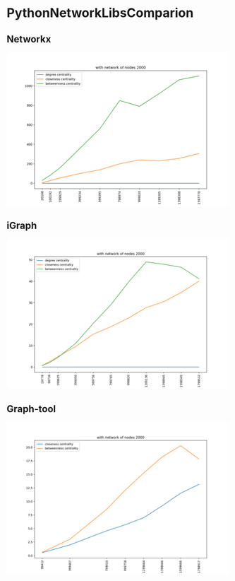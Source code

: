 # PythonNetworkLibsComparion
## Networkx

![workflow](https://github.com/SandhyaaGopchandani/PythonNetworkLibsComparion/blob/master/networkx_benchmarking/networkx_2000_nodes.png)

## iGraph

![workflow](https://github.com/SandhyaaGopchandani/PythonNetworkLibsComparion/blob/master/networkx_benchmarking/igraph_2000_nodes.png)

## Graph-tool

![workflow](https://github.com/SandhyaaGopchandani/PythonNetworkLibsComparion/blob/master/networkx_benchmarking/graphtool_2000_nodes.png)
